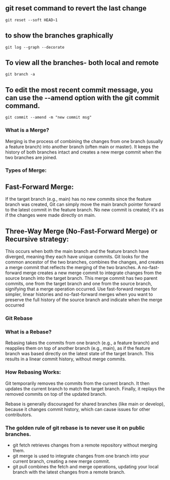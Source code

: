## git reset command to revert the last change
`git reset --soft HEAD~1`

## to show the branches graphically
`git log --graph --decorate`

## To view all the branches- both local and remote 
`git branch -a`

## To edit the most recent commit message, you can use the --amend option with the git commit command. 
`git commit --amend -m "new commit msg"`

### What is a Merge?
Merging is the process of combining the changes from one branch (usually a feature branch) into another branch (often main or master).
It keeps the history of both branches intact and creates a new merge commit when the two branches are joined.
### Types of Merge:
## Fast-Forward Merge:
If the target branch (e.g., main) has no new commits since the feature branch was created, Git can simply move the main branch pointer forward to the latest commit in the feature branch.
No new commit is created; it's as if the changes were made directly on main.
## Three-Way Merge (No-Fast-Forward Merge) or Recursive strategy:
This occurs when both the main branch and the feature branch have diverged, meaning they each have unique commits.
Git looks for the common ancestor of the two branches, combines the changes, and creates a merge commit that reflects the merging of the two branches.
A no-fast-forward merge creates a new merge commit to integrate changes from the source branch into the target branch. This merge commit has two parent commits, 
one from the target branch and one from the source branch, signifying that a merge operation occurred.
Use fast-forward merges for simpler, linear histories and no-fast-forward merges when you want to preserve the full history of the source branch and indicate when the merge occurred
### Git Rebase
### What is a Rebase?
Rebasing takes the commits from one branch (e.g., a feature branch) and reapplies them on top of another branch (e.g., main), as if the feature branch was based directly on the latest state of the target branch.
This results in a linear commit history, without merge commits.
### How Rebasing Works:
Git temporarily removes the commits from the current branch.
It then updates the current branch to match the target branch.
Finally, it replays the removed commits on top of the updated branch.

Rebase is generally discouraged for shared branches (like main or develop), 
because it changes commit history, which can cause issues for other contributors.
### The golden rule of git rebase is to never use it on public branches.

- git fetch retrieves changes from a remote repository without merging them.
- git merge is used to integrate changes from one branch into your current branch, creating a new merge commit.
- git pull combines the fetch and merge operations, updating your local branch with the latest changes from a remote branch.
